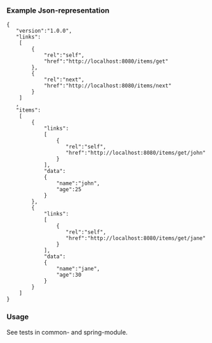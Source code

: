 ### Example Json-representation

    {
       "version":"1.0.0",
	   "links":
		[
			{
				"rel":"self",
				"href":"http://localhost:8080/items/get"
			},
			{
				"rel":"next",
				"href":"http://localhost:8080/items/next"
			}
		]
	   ,
	   "items":
		[
			{
				"links":
				[
					{
					   "rel":"self",
					   "href":"http://localhost:8080/items/get/john"
					}
				],
				"data":
			    {
			        "name":"john",
			        "age":25
			    }
			},
			{
				"links":
				[
					{
					   "rel":"self",
					   "href":"http://localhost:8080/items/get/jane"
					}
				],
				"data":
				{
				    "name":"jane",
				    "age":30
				}
			}
		]
    }
    
### Usage
See tests in common- and spring-module.
    